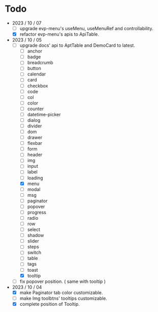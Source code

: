 # Todo

- 2023 / 10 / 07
  - [ ] upgrade evp-menu's useMenu, useMenuRef and controllability.
  - [x] refactor evp-menu's apis to ApiTable.

- 2023 / 10 / 05
  - [ ] upgrade docs' api to AptTable and DemoCard to latest.
    - [ ] anchor
    - [ ] badge
    - [ ] breadcrumb
    - [ ] button
    - [ ] calendar
    - [ ] card
    - [ ] checkbox
    - [ ] code
    - [ ] col
    - [ ] color
    - [ ] counter
    - [ ] datetime-picker
    - [ ] dialog
    - [ ] divider
    - [ ] dom
    - [ ] drawer
    - [ ] flexbar
    - [ ] form
    - [ ] header
    - [ ] img
    - [ ] input
    - [ ] label
    - [ ] loading
    - [x] menu
    - [ ] modal
    - [ ] msg
    - [ ] paginator
    - [ ] popover
    - [ ] progress
    - [ ] radio
    - [ ] row
    - [ ] select
    - [ ] shadow
    - [ ] slider
    - [ ] steps
    - [ ] switch
    - [ ] table
    - [ ] tags
    - [ ] toast
    - [x] tooltip
  - [ ] fix popover position. ( same with tooltip )

- 2023 / 10 / 04
  - [x] make Paginator tab color customizable.
  - [ ] make Img toolbtns' tooltips customizable.
  - [x] complete position of Tooltip.
